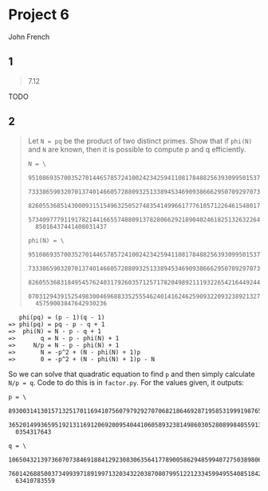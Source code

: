 # Project 6

John French

## 1

> 7.12

TODO

## 2

> Let `N = pq` be the product of two distinct primes. Show that if `phi(N)` and `N` are known, then it is possible to compute p and q efficiently.
>
> ```
> N = \
>   951086935700352701446578572410024234259411081784882563930995015374593099\
>   733386590320701374014660572880932513389453469093866629507092970735470267\
>   826055368514300093151549632505274835414996617776105712264615480179835373\
>   573409777911917821441665574880913782806629218904024618251326322647362888\
>   85016437441408031437
>
> phi(N) = \
>   951086935700352701446578572410024234259411081784882563930995015374593099\
>   733386590320701374014660572880932513389453469093866629507092970735470267\
>   826055368318495457624031792603571257178204989211193226542164492447936114\
>   070312943915254983004696883352555462401416246259093220932389213270839843\
>   45759003847642930236
> ```

```
   phi(pq) = (p - 1)(q - 1)
=> phi(pq) = pq - p - q + 1
=>  phi(N) = N - p - q + 1
=>       q = N - p - phi(N) + 1
=>     N/p = N - p - phi(N) + 1
=>       N = -p^2 + (N - phi(N) + 1)p
=>       0 = -p^2 + (N - phi(N) + 1)p - N
```

So we can solve that quadratic equation to find `p` and then simply calculate `N/p = q`. Code to do this is in `factor.py`. For the values given, it outputs:

```
p = \
  893003141301571325170116941075607979292707068218646928719585319991987652\
  365201499365951921311691206920095404410605893238149860305280899840559133\
  0354317643

q = \
  106504321397360707384691884129230830635641778900586294859940727503898068\
  760142688500373499397189199713203432203870807995122123345994955408518422\
  63410783559
```
